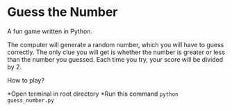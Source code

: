 # Guess the Number
A fun game written in Python.

The computer will generate a random number, which you will have to guess correctly. The only clue you will get is whether the number is greater or less than the number you guessed. Each time you try, your score will be divided by 2.

How to play?

*Open terminal in root directory
*Run this command ```python guess_number.py```
